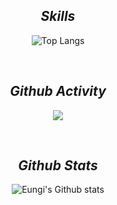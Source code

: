 <div align="center">  

## *Skills*

<div align="center"> 

![Top Langs](https://github-readme-stats.vercel.app/api/top-langs/?username=eunki96&layout=compact&custom_title=I%20use&title_color=f8333c&card_width=445)


 
<br/>
<div align="center">  

## *Github Activity*

<div align="center"> 
 
[![](https://github-readme-stats.vercel.app/api/pin/?username=eunki96&repo=Favor-Server&&bg_color=45,fff,fff&title_color=000&text_color=000)](https://github.com/eunki96/Favor-Server)


 
<br/>
<div align="center">  

## *Github Stats*

<div align="center">  
 
![Eungi's Github stats](https://github-readme-stats.vercel.app/api?username=eunki96&show_icons=true&hide_border=true)

 
 
<br/> <br/>
 
